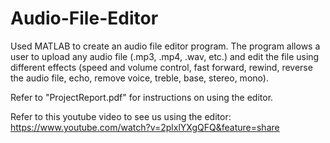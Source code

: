 # Audio-File-Editor
Used MATLAB to create an audio file editor program. The program allows a user to upload any audio file (.mp3, .mp4, .wav, etc.) and edit the file using different effects (speed and volume control, fast forward, rewind, reverse the audio file, echo, remove voice, treble, base, stereo, mono).

Refer to "ProjectReport.pdf" for instructions on using the editor. 

Refer to this youtube video to see us using the editor: https://www.youtube.com/watch?v=2plxlYXgQFQ&feature=share 
